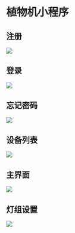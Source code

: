 # 植物机小程序

## 注册

![]([https://github.com/yuyiqiushui/project/blob/master/images/botany/%E6%B3%A8%E5%86%8C.png](https://github.com/yuyiqiushui/project/blob/master/images/botany/注册.png))

## 登录

![]([https://github.com/yuyiqiushui/project/blob/master/images/botany/%E7%99%BB%E5%BD%95.png](https://github.com/yuyiqiushui/project/blob/master/images/botany/登录.png))

## 忘记密码

![]([https://github.com/yuyiqiushui/project/blob/master/images/botany/%E5%BF%98%E8%AE%B0%E5%AF%86%E7%A0%81.png](https://github.com/yuyiqiushui/project/blob/master/images/botany/忘记密码.png))

## 设备列表

![]([https://github.com/yuyiqiushui/project/blob/master/images/botany/%E8%AE%BE%E5%A4%87%E5%88%97%E8%A1%A8.png](https://github.com/yuyiqiushui/project/blob/master/images/botany/设备列表.png))

## 主界面

![]([https://github.com/yuyiqiushui/project/blob/master/images/botany/%E4%B8%BB%E7%95%8C%E9%9D%A2.png](https://github.com/yuyiqiushui/project/blob/master/images/botany/主界面.png))

## 灯组设置

![]([https://github.com/yuyiqiushui/project/blob/master/images/botany/%E7%81%AF%E7%BB%84.png](https://github.com/yuyiqiushui/project/blob/master/images/botany/灯组.png))

